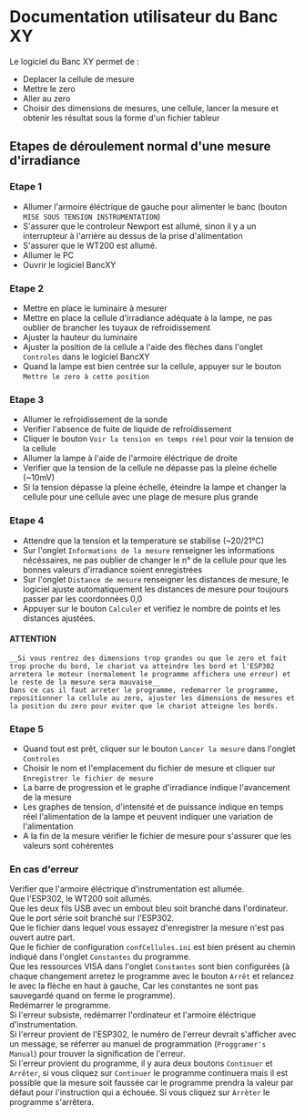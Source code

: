 # Documentation utilisateur du Banc XY  
  
Le logiciel du Banc XY permet de :  
- Deplacer la cellule de mesure  
- Mettre le zero  
- Aller au zero  
- Choisir des dimensions de mesures, une cellule, lancer la mesure et obtenir les résultat sous la forme d'un fichier tableur  
  
## Etapes de déroulement normal d'une mesure d'irradiance  
  
### Etape 1  
- Allumer l'armoire éléctrique de gauche pour alimenter le banc (bouton `MISE SOUS TENSION INSTRUMENTATION`)  
- S'assurer que le controleur Newport est allumé, sinon il y a un interrupteur à l'arrière au dessus de la prise d'alimentation  
- S'assurer que le WT200 est allumé.  
- Allumer le PC  
- Ouvrir le logiciel BancXY  
  
### Etape 2  
- Mettre en place le luminaire à mesurer  
- Mettre en place la cellule d'irradiance adéquate à la lampe, ne pas oublier de brancher les tuyaux de refroidissement  
- Ajuster la hauteur du luminaire  
- Ajuster la position de la cellule a l'aide des flèches dans l'onglet `Controles` dans le logiciel BancXY  
- Quand la lampe est bien centrée sur la cellule, appuyer sur le bouton `Mettre le zero à cette position`  
  
### Etape 3  
- Allumer le refroidissement de la sonde  
- Verifier l'absence de fuite de liquide de refroidissement  
- Cliquer le bouton `Voir la tension en temps réel` pour voir la tension de la cellule  
- Allumer la lampe à l'aide de l'armoire éléctrique de droite  
- Verifier que la tension de la cellule ne dépasse pas la pleine échelle (~10mV)  
- Si la tension dépasse la pleine échelle, éteindre la lampe et changer la cellule pour une cellule avec une plage de mesure plus grande  
### Etape 4  
- Attendre que la tension et la temperature se stabilise (~20/21°C)  
- Sur l'onglet `Informations de la mesure` renseigner les informations nécéssaires, ne pas oublier de changer le n° de la cellule pour que les bonnes valeurs d'irradiance soient enregistrées  
- Sur l'onglet `Distance de mesure` renseigner les distances de mesure, le logiciel ajuste automatiquement les distances de mesure pour toujours passer par les coordonnées 0,0  
- Appuyer sur le bouton `Calculer` et verifiez le nombre de points et les distances ajustées.  
  
#### ATTENTION  
	__Si vous rentrez des dimensions trop grandes ou que le zero et fait trop proche du bord, le chariot va atteindre les bord et l'ESP302 arretera le moteur (normalement le programme affichera une erreur) et le reste de la mesure sera mauvaise__  
	Dans ce cas il faut arreter le programme, redemarrer le programme, repositionner la cellule au zero, ajuster les dimensions de mesures et la position du zero pour eviter que le chariot atteigne les bords.  
  
### Etape 5  
- Quand tout est prêt, cliquer sur le bouton `Lancer la mesure`  dans l'onglet `Controles`  
- Choisir le nom et l'emplacement du fichier de mesure et cliquer sur `Enregistrer le fichier de mesure`  
- La barre de progression et le graphe d'irradiance indique l'avancement de la mesure  
- Les graphes de tension, d'intensité et de puissance indique en temps réel l'alimentation de la lampe et peuvent indiquer une variation de l'alimentation  
- A la fin de la mesure vérifier le fichier de mesure pour s'assurer que les valeurs sont cohérentes  
  
### En cas d'erreur  
Verifier que l'armoire éléctrique d'instrumentation est allumée.  
Que l'ESP302, le WT200 soit allumés.  
Que les deux fils USB avec un embout bleu soit branché dans l'ordinateur.  
Que le port série soit branché sur l'ESP302.  
Que le fichier dans lequel vous essayez d'enregistrer la mesure n'est pas ouvert autre part.  
Que le fichier de configuration `confCellules.ini` est bien présent au chemin indiqué dans l'onglet `Constantes` du programme.  
Que les ressources VISA dans l'onglet `Constantes` sont bien configurées (à chaque changement arretez le programme avec le bouton `Arrêt` et relancez le avec la flèche en haut à gauche, Car les constantes ne sont pas sauvegardé quand on ferme le programme).  
Redémarrer le programme.  
Si l'erreur subsiste, redémarrer l'ordinateur et l'armoire éléctrique d'instrumentation.  
Si l'erreur provient de l'ESP302, le numéro de l'erreur devrait s'afficher avec un message, se réferrer au manuel de programmation (`Proggramer's Manual`) pour trouver la signification de l'erreur.  
Si l'erreur provient du programme, il y aura deux boutons `Continuer` et `Arrêter`, si vous cliquez sur `Continuer` le programme continuera mais il est possible que la mesure soit faussée car le programme prendra la valeur par défaut pour l'instruction qui a échouée. Si vous cliquez sur `Arrêter` le programme s'arrêtera.  
  

